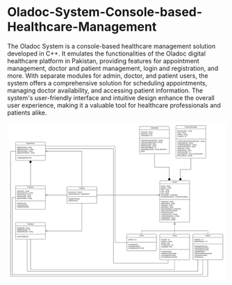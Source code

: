 # Oladoc-System-Console-based-Healthcare-Management

  <p>
    The Oladoc System is a console-based healthcare management solution developed in C++. It emulates the functionalities of the Oladoc
    digital healthcare platform in Pakistan, providing features for appointment management, doctor and patient management, login and 
    registration, and more. With separate modules for admin, doctor, and patient users, the system offers a comprehensive solution for 
    scheduling appointments, managing doctor availability, and accessing patient information. The system's user-friendly interface and
    intuitive design enhance the overall user experience, making it a valuable tool for healthcare professionals and patients alike.
  </p>
  <img src="i211379_H.png">
